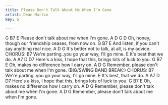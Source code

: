 ```yaml
---
title: Please Don't Talk About Me When I'm Gone
artist: Dean Martin
key: G

---
```

G                 B7                E
Please don't talk about me when I'm gone.
           A                     D                G
       D
Oh, honey, though our friendship ceases, from now on.
        G                B7            E
And listen, if you can't say anything real nice.
            A               D            G
It's better not to talk, at all, is my advice.
CHORUS:
               B7
We're parting..you go your way, I'll go mine.
          E
It's best that we do.
A                A7                     D               D7
Here's a kiss, I hope that this, brings lots of luck to you.
    G                   B7          E
Oh, makes no difference how I carry on.
          A                  D                G
Remember, please don't talk about me when I'm gone.
(BIG/SWING BAND BREAK:)
CHORUS:
               B7
We're parting..you go your way, I'll go mine.
           E
It's best, that we do.
A                A7                     D               D7
Here's a kiss, I hope that this, brings lots of luck to you.
     G                   B7          E
Oh, makes no difference how I carry on.
       A                  D                G
Remember, please don't talk about me when I'm gone.
     A                  D                G
Remember, please don't talk about me when I'm gone.
